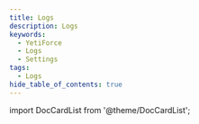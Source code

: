 ```yaml
---
title: Logs
description: Logs
keywords:
  - YetiForce
  - Logs
  - Settings
tags:
  - Logs
hide_table_of_contents: true
---
```


import DocCardList from '@theme/DocCardList';

<DocCardList />
